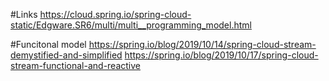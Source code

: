 #Links
https://cloud.spring.io/spring-cloud-static/Edgware.SR6/multi/multi__programming_model.html


#Funcitonal model
https://spring.io/blog/2019/10/14/spring-cloud-stream-demystified-and-simplified
https://spring.io/blog/2019/10/17/spring-cloud-stream-functional-and-reactive